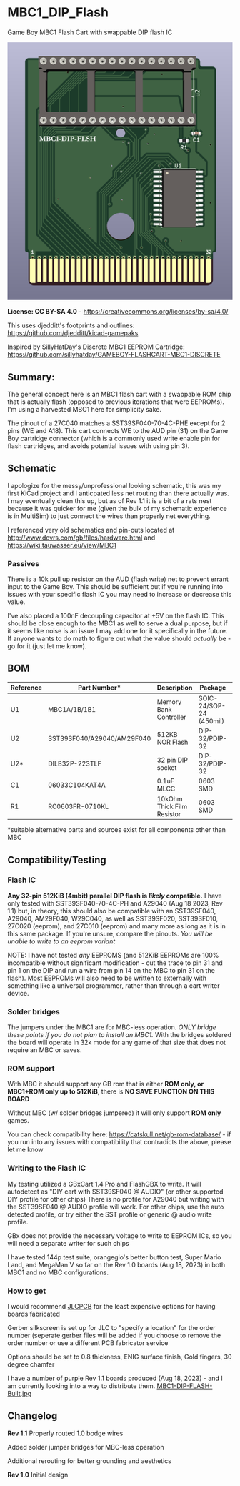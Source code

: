 # MBC1_DIP_Flash
Game Boy MBC1 Flash Cart with swappable DIP flash IC

![Populated board 3D render](https://github.com/ConsolesandCasks/MBC1_DIP_Flash/blob/main/MBC1_DIP_flash2.png)

**License: CC BY-SA 4.0** - https://creativecommons.org/licenses/by-sa/4.0/

This uses djedditt's footprints and outlines: https://github.com/djedditt/kicad-gamepaks

Inspired by SillyHatDay's Discrete MBC1 EEPROM Cartridge: https://github.com/sillyhatday/GAMEBOY-FLASHCART-MBC1-DISCRETE

## Summary:
The general concept here is an MBC1 flash cart with a swappable ROM chip that is actually flash (opposed to previous iterations that were EEPROMs). I'm using a harvested MBC1 here for simplicity sake.


The pinout of a 27C040 matches a SST39SF040-70-4C-PHE except for 2 pins (WE and A18). This cart connects WE to the AUD pin (31) on the Game Boy cartridge connector (which is a commonly used write enable pin for flash cartridges, and avoids potential issues with using pin 3).

## Schematic
I apologize for the messy/unprofessional looking schematic, this was my first KiCad project and I anticpated less net routing than there actually was. I may eventually clean this up, but as of Rev 1.1 it is a bit of a rats nest because it was quicker for me (given the bulk of my schematic experience is in MultiSim) to just connect the wires than properly net everything.

I referenced very old schematics and pin-outs located at http://www.devrs.com/gb/files/hardware.html and https://wiki.tauwasser.eu/view/MBC1

### Passives
There is a 10k pull up resistor on the AUD (flash write) net to prevent errant input to the Game Boy. This should be sufficient but if you're running into issues with your specific flash IC you may need to increase or decrease this value.

I've also placed a 100nF decoupling capacitor at +5V on the flash IC. This should be close enough to the MBC1 as well to serve a dual purpose, but if it seems like noise is an issue I may add one for it specifically in the future. If anyone wants to do math to figure out what the value should _actually_ be - go for it (just let me know).

## BOM

| Reference        | Part Number*           | Description  | Package | Link* |
| --- |-------------| -----| -----|------|
| U1 | MBC1A/1B/1B1 | Memory Bank Controller | SOIC-24/SOP-24 (450mil) | [Harvested](https://catskull.net/gb-rom-database/)| 
| U2 | SST39SF040/A29040/AM29F040 | 512KB NOR Flash | DIP-32/PDIP-32 | [Mouser](https://www.mouser.com/ProductDetail/Microchip-Technology/SST39SF040-70-4C-PHE?qs=YClUa%252B2dcx1pgizrqJ6nyQ%3D%3D) | 
| U2* | DILB32P-223TLF | 32 pin DIP socket | DIP-32/PDIP-32 | [Mouser](https://www.mouser.com/ProductDetail/Amphenol-FCI/DILB32P-223TLF?qs=dNsYR%2FH0PyPAfvGxulPprw%3D%3D) |
| C1 | 06033C104KAT4A | 0.1uF MLCC | 0603 SMD | [Mouser](https://www.mouser.com/ProductDetail/KYOCERA-AVX/06033C104KAT4A?qs=8C2chATdSPiv3E9zfPZulg%3D%3D) |
| R1 | RC0603FR-0710KL | 10kOhm Thick Film Resistor | 0603 SMD | [Mouser](https://www.mouser.com/ProductDetail/YAGEO/RC0603FR-0710KL?qs=grNVn54RoB%252B3GtjbJj3wJQ%3D%3D) |

*suitable alternative parts and sources exist for all components other than MBC 

## Compatibility/Testing

### Flash IC
**Any 32-pin 512KiB (4mbit) parallel DIP flash is _likely_ compatible.**
I have only tested with SST39SF040-70-4C-PH and A29040 (Aug 18 2023, Rev 1.1) but, in theory, this should also be compatible with an SST39SF040, A29040, AM29F040, W29C040, as well as SST39SF020, SST39SF010, 27C020 (eeprom), and 27C010 (eeprom) and many more as long as it is in this same package. If you're unsure, compare the pinouts. _You will be unable to write to an eeprom variant_ 

NOTE: I have not tested _any_ EEPROMS (and 512KiB EEPROMs are 100% incompatible without significant modification - cut the trace to pin 31 and pin 1 on the DIP and run a wire from pin 14 on the MBC to pin 31 on the flash). Most EEPROMs will also need to be written to externally with something like a universal programmer, rather than through a cart writer device.

### Solder bridges
The jumpers under the MBC1 are for MBC-less operation. _ONLY bridge these points if you do not plan to install an MBC1._ With the bridges soldered the board will operate in 32k mode for any game of that size that does not require an MBC or saves.

### ROM support
With MBC it should support any GB rom that is either **ROM only, or MBC1+ROM only up to 512KiB**, there is **NO SAVE FUNCTION ON THIS BOARD**

Without MBC (w/ solder bridges jumpered) it will only support **ROM only** games.

You can check compatibility here: https://catskull.net/gb-rom-database/ - if you run into any issues with compatibility that contradicts the above, please let me know

### Writing to the Flash IC
My testing utilized a GBxCart 1.4 Pro and FlashGBX to write. It will autodetect as "DIY cart with SST39SF040 @ AUDIO" (or other supported DIY profile for other chips) There is no profile for A29040 but writing with the SST39SF040 @ AUDIO profile will work. For other chips, use the auto detected profile, or try either the SST profile or generic @ audio write profile.

GBx does not provide the necessary voltage to write to EEPROM ICs, so you will need a separate writer for such chips

I have tested 144p test suite, orangeglo's better button test, Super Mario Land, and MegaMan V so far on the Rev 1.0 boards (Aug 18, 2023) in both MBC1 and no MBC configurations.

### How to get
I would recommend [JLCPCB](https://jlcpcb.com/) for the least expensive options for having boards fabricated

Gerber silkscreen is set up for JLC to "specify a location" for the order number (seperate gerber files will be added if you choose to remove the order number or use a different PCB fabricator service

Options should be set to 0.8 thickness, ENIG surface finish, Gold fingers, 30 degree chamfer


I have a number of purple Rev 1.1 boards produced (Aug 18, 2023) - and I am currently looking into a way to distribute them.
[MBC1-DIP-FLASH-Built.jpg](https://github.com/ConsolesandCasks/MBC1_DIP_Flash/blob/main/MBC1-DIP-FLASH-Built.jpg)


## Changelog
**Rev 1.1**
Properly routed 1.0 bodge wires

Added solder jumper bridges for MBC-less operation

Additional rerouting for better grounding and aesthetics

**Rev 1.0**
Initial design
